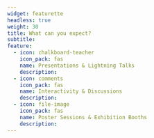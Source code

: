 ```yaml
---
widget: featurette
headless: true
weight: 30
title: What can you expect?
subtitle: 
feature:
  - icon: chalkboard-teacher
    icon_pack: fas
    name: Presentations & Lightning Talks
    description: 
  - icon: comments
    icon_pack: fas
    name: Interactivity & Discussions
    description: 
  - icon: file-image
    icon_pack: fas
    name: Poster Sessions & Exhibition Booths
    description: 
---
```

